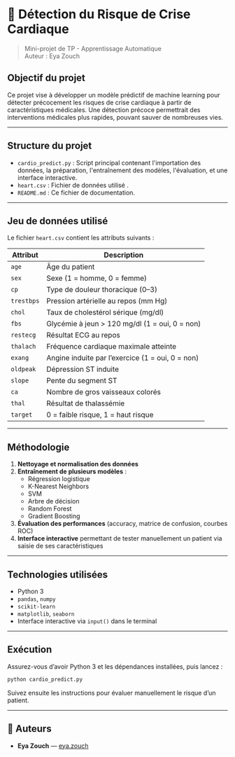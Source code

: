 # 💓 Détection du Risque de Crise Cardiaque

> Mini-projet de TP - Apprentissage Automatique  
> Auteur : Eya Zouch

##  Objectif du projet

Ce projet vise à développer un modèle prédictif de machine learning pour détecter précocement les risques de crise cardiaque à partir de caractéristiques médicales. Une détection précoce permettrait des interventions médicales plus rapides, pouvant sauver de nombreuses vies.

---

##  Structure du projet

- `cardio_predict.py` : Script principal contenant l'importation des données, la préparation, l'entraînement des modèles, l'évaluation, et une interface interactive.
- `heart.csv` : Fichier de données utilisé .
- `README.md` : Ce fichier de documentation.

---

##  Jeu de données utilisé

Le fichier `heart.csv` contient les attributs suivants :

| Attribut        | Description |
|----------------|-------------|
| `age`          | Âge du patient |
| `sex`          | Sexe (1 = homme, 0 = femme) |
| `cp`           | Type de douleur thoracique (0–3) |
| `trestbps`     | Pression artérielle au repos (mm Hg) |
| `chol`         | Taux de cholestérol sérique (mg/dl) |
| `fbs`          | Glycémie à jeun > 120 mg/dl (1 = oui, 0 = non) |
| `restecg`      | Résultat ECG au repos |
| `thalach`      | Fréquence cardiaque maximale atteinte |
| `exang`        | Angine induite par l’exercice (1 = oui, 0 = non) |
| `oldpeak`      | Dépression ST induite |
| `slope`        | Pente du segment ST |
| `ca`           | Nombre de gros vaisseaux colorés |
| `thal`         | Résultat de thalassémie |
| `target`       | 0 = faible risque, 1 = haut risque |

---

##  Méthodologie

1. **Nettoyage et normalisation des données**
2. **Entraînement de plusieurs modèles** :
   - Régression logistique
   - K-Nearest Neighbors
   - SVM
   - Arbre de décision
   - Random Forest
   - Gradient Boosting
3. **Évaluation des performances** (accuracy, matrice de confusion, courbes ROC)
4. **Interface interactive** permettant de tester manuellement un patient via saisie de ses caractéristiques

---

##  Technologies utilisées

- Python 3
- `pandas`, `numpy`
- `scikit-learn`
- `matplotlib`, `seaborn`
- Interface interactive via `input()` dans le terminal

---

##  Exécution

Assurez-vous d’avoir Python 3 et les dépendances installées, puis lancez :

```bash
python cardio_predict.py
```

Suivez ensuite les instructions pour évaluer manuellement le risque d’un patient.

---

## 📌 Auteurs

- **Eya Zouch** — [eya.zouch](mailto:eya.zouch@example.com)

